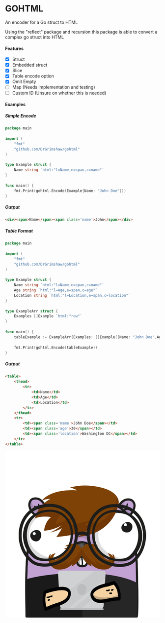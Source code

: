 # GOHTML
An encoder for a Go struct to HTML

Using the "reflect" package and recursion this package is able to convert a complex go struct into HTML

#### Features
 - [X] Struct
 - [X] Embedded struct
 - [X] Slice
 - [X] Table encode option
 - [X] Omit Empty
 - [ ] Map (Needs implementation and testing)
 - [ ] Custom ID (Unsure on whether this is needed)

#### Examples

##### Simple Encode
```go
package main

import (
    "fmt"
    "github.com/DrGrimshaw/gohtml"
)

type Example struct {
	Name string `html:"l=Name,e=span,c=name"`
}

func main() {
    fmt.Print(gohtml.Encode(Example{Name: "John Doe"}))
}
```

##### Output
```html
<div><span>Name</span><span class='name'>John</span></div>
```
##### Table Format
```go
package main

import (
    "fmt"
    "github.com/DrGrimshaw/gohtml"
)

type Example struct {
	Name string `html:"l=Name,e=span,c=name"`
	Age string `html:"l=Age,e=span,c=age"`
	Location string `html:"l=Location,e=span,c=location"`
}

type ExampleArr struct {
    Examples []Example `html:"row"`
}

func main() {
    tableExample := ExampleArr{Examples: []Example{{Name: "John Doe",Age: "30",Location: "Washington DC"}}}

    fmt.Print(gohtml.Encode(tableExample))
}
```

##### Output
```html
<table>
    <thead>
        <tr>
            <td>Name</td>
            <td>Age</td>
            <td>Location</td>
        </tr>
    </thead>
    <tr>
        <td><span class='name'>John Doe</span></td>
        <td><span class='age'>30</span></td>
        <td><span class='location'>Washington DC</span></td>
    </tr>
</table>
```

![Gopher mascot](mascot.png)
